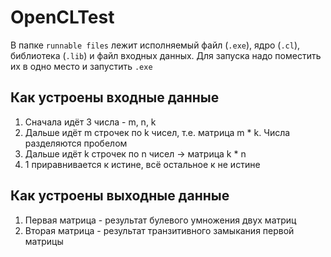 # OpenCLTest
 В папке `runnable files` лежит исполняемый файл (`.exe`), ядро (`.cl`), библиотека (`.lib`) и файл входных данных. Для запуска надо поместить их в одно место и запустить `.exe`

## Как устроены входные данные
1) Сначала идёт 3 числа - m, n, k
2) Дальше идёт m строчек по k чисел, т.е. матрица m * k. Числа разделяются пробелом
3) Дальше идёт k строчек по n чисел -> матрица k * n
4) 1 приравнивается к истине, всё остальное к не истине

## Как устроены выходные данные
1) Первая матрица - результат булевого умножения двух матриц
2) Вторая матрица - результат транзитивного замыкания первой матрицы


